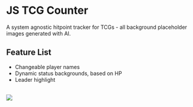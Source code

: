 # JS TCG Counter 

A system agnostic hitpoint tracker for TCGs - all background placeholder images generated with AI. 

## Feature List
- Changeable player names 
- Dynamic status backgrounds, based on HP
- Leader highlight 

<br/>
<img src="https://files.catbox.moe/bx2uuo.png"/><br/>



